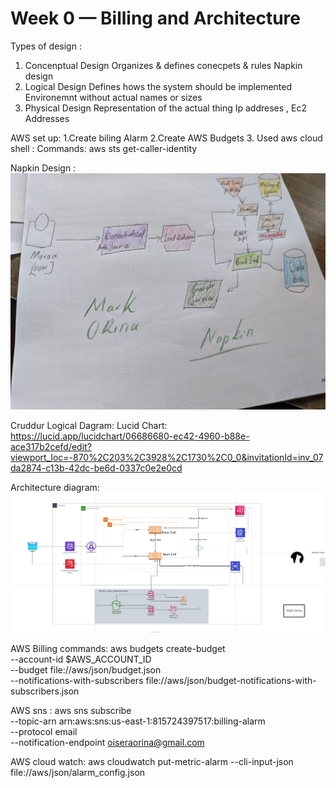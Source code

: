 # Week 0 — Billing and Architecture

Types of design :
1. Concenptual Design
      Organizes & defines conecpets & rules
      Napkin design
2. Logical Design 
    Defines hows the system should be implemented
    Environemnt without actual names or sizes 
3. Physical Design
     Representation of the actual thing 
    Ip addreses , Ec2 Addresses

AWS set up:
 1.Create biling Alarm 
 2.Create AWS Budgets 
 3. Used aws cloud shell :
      Commands: 
         aws sts get-caller-identity

Napkin Design :
![Napkin](https://github.com/OrinaOisera/aws-bootcamp-cruddur-2023/blob/main/WhatsApp%20Image%202023-02-20%20at%2018.39.10.jpeg)


Cruddur Logical Dagram:
Lucid Chart: https://lucid.app/lucidchart/06686680-ec42-4960-b88e-ace317b2cefd/edit?viewport_loc=-870%2C203%2C3928%2C1730%2C0_0&invitationId=inv_07da2874-c13b-42dc-be6d-0337c0e2e0cd

Architecture diagram:![Cruddur](https://github.com/OrinaOisera/aws-bootcamp-cruddur-2023/blob/main/aws_crddur_app.png)

AWS Billing commands:
aws budgets create-budget \
    --account-id $AWS_ACCOUNT_ID\
    --budget file://aws/json/budget.json \
    --notifications-with-subscribers file://aws/json/budget-notifications-with-subscribers.json
    
   AWS sns :
aws sns subscribe \
    --topic-arn arn:aws:sns:us-east-1:815724397517:billing-alarm \
    --protocol email \
    --notification-endpoint oiseraorina@gmail.com
    
   AWS cloud watch:
 aws cloudwatch put-metric-alarm --cli-input-json file://aws/json/alarm_config.json
    
